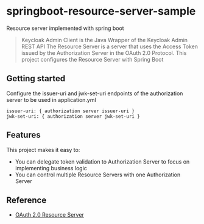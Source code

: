 # springboot-resource-server-sample
Resource server implemented with spring boot
> Keycloak Admin Client is the Java Wrapper of the Keycloak Admin REST API
The Resource Server is a server that uses the Access Token issued by the Authorization Server in the OAuth 2.0 Protocol.
This project configures the Resource Server with Spring Boot

## Getting started
Configure the issuer-uri and jwk-set-uri endpoints of the authorization server to be used in application.yml

``` 
issuer-uri: { authorization server issuer-uri }
jwk-set-uri: { authorization server jwk-set-uri }
```

## Features

This project makes it easy to:
* You can delegate token validation to Authorization Server to focus on implementing business logic
* You can control multiple Resource Servers with one Authorization Server

## Reference

- [OAuth 2.0 Resource Server](https://docs.spring.io/spring-security/reference/servlet/oauth2/resource-server/index.html)
